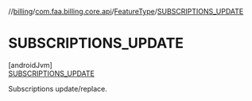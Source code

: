 //[billing](../../../../index.md)/[com.faa.billing.core.api](../../index.md)/[FeatureType](../index.md)/[SUBSCRIPTIONS_UPDATE](index.md)

# SUBSCRIPTIONS_UPDATE

[androidJvm]\
[SUBSCRIPTIONS_UPDATE](index.md)

Subscriptions update/replace.
